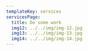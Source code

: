 ```yaml
---
templateKey: services
servicesPage:
  title: Do some work
  img12: ../../img/img-12.jpg
  img13: ../../img/img-13.jpg
  img14: ../../img/img-14.jpg
---
```

